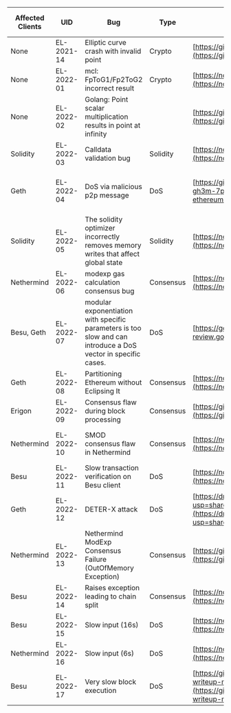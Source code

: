 | Affected Clients | UID        | Bug                                                                                                           | Type      | Links                                                                                                                                                                          | Reported   | Fixed Date | Published  | Severity | CVE            | Bounty Hunter                              | Bounty Points | Bounty Reward (USD)                 |
| ---------------- | ---------- | ------------------------------------------------------------------------------------------------------------- | --------- | ------------------------------------------------------------------------------------------------------------------------------------------------------------------------------ | ---------- | ---------- | ---------- | -------- | -------------- | ------------------------------------------ | ------------- | ----------------------------------- |
| None             | EL-2021-14 | Elliptic curve crash with invalid point                                                                       | Crypto    | [https://github.com/golang/go/issues/50974](https://github.com/golang/go/issues/50974)                                                                                         | 2021-12-19 | 2022-02-02 | 2023-05-03 | Low      | CVE-2022-23806 | Guido Vranken                              | 100           | 200                                 |
| None             | EL-2022-01 | mcl: FpToG1/Fp2ToG2 incorrect result                                                                          | Crypto    | [https://notes.ethereum.org/EqjqEMRRSjKEHVpzbd5HCg](https://notes.ethereum.org/EqjqEMRRSjKEHVpzbd5HCg)                                                                         | 2022-01-30 | 2022-01-30 | 2023-05-03 | Low      |                | Guido Vranken                              | 250           | 500                                 |
| None             | EL-2022-02 | Golang: Point scalar multiplication results in point at infinity                                              |           | [https://github.com/golang/go/issues/58647](https://github.com/golang/go/issues/58647)                                                                                         | 2022-02-22 | 2022-03-07 | 2023-05-03 | Low      | CVE-2023-24532 | Guido Vranken                              | 250           | 500                                 |
| Solidity         | EL-2022-03 | Calldata validation bug                                                                                       | Solidity  | [https://notes.ethereum.org/f4o4dzdLS2-re85X3c9Pvw](https://notes.ethereum.org/f4o4dzdLS2-re85X3c9Pvw)                                                                         | 2022-04-17 | 2022-04-17 | 2023-05-03 | Low      |                | John Toman                                 | 500           | 1000                                |
| Geth             | EL-2022-04 | DoS via malicious p2p message                                                                                 | DoS       | [https://github.com/ethereum/go-ethereum/security/advisories/GHSA-wjxw-gh3m-7pm5](https://github.com/ethereum/go-ethereum/security/advisories/GHSA-wjxw-gh3m-7pm5)             | 2022-05-01 | 2022-05-11 | 2023-05-03 | Low      | CVE-2022-29177 | nrv                                        |               | Donated to Medecins sans frontieres |
| Solidity         | EL-2022-05 | The solidity optimizer incorrectly removes memory writes that affect global state                             | Solidity  | [https://notes.ethereum.org/zOAIzbDeSvWXuCw7bnEocw](https://notes.ethereum.org/zOAIzbDeSvWXuCw7bnEocw)                                                                         | 2022-06-14 | 2022-06-20 | 2023-05-03 | Medium   |                | John Toman                                 | 5000          | 10000                               |
| Nethermind       | EL-2022-06 | modexp gas calculation consensus bug                                                                          | Consensus | [https://notes.ethereum.org/SMlCIdivQsCbMcyfORoLng](https://notes.ethereum.org/SMlCIdivQsCbMcyfORoLng)                                                                         | 2022-06-22 | 2022-06-30 | 2023-05-03 | Medium   |                | Alex Beregszaszi                           | 3500          | 0 (EF)                              |
| Besu, Geth       | EL-2022-07 | modular exponentiation with specific parameters is too slow and can introduce a DoS vector in specific cases. | DoS       | [https://go-review.googlesource.com/c/go/+/420897](https://go-review.googlesource.com/c/go/+/420897)                                                                           | 2022-07-04 | 2022-11-02 | 2023-05-03 | Medium   |                | Guido Vranken                              | 3250          | 7500                                |
| Geth             | EL-2022-08 | Partitioning Ethereum without Eclipsing It                                                                    | Consensus | [https://notes.ethereum.org/sBWuEgDzRei8XjVR48EzKg](https://notes.ethereum.org/sBWuEgDzRei8XjVR48EzKg)                                                                         | 2022-07-31 | 2022-08-31 | 2023-05-03 | Low      |                | Hwanjo Heo                                 | 1000          | 2000                                |
| Erigon           | EL-2022-09 | Consensus flaw during block processing                                                                        | Consensus | [https://github.com/advisories/GHSA-xw37-57qp-9mm4](https://github.com/advisories/GHSA-xw37-57qp-9mm4)                                                                         | 2022-08-23 | 2023-02-28 | 2023-05-03 | Medium   | CVE-2020-26265 | kismp123                                   | 5000          | 10000                               |
| Nethermind       | EL-2022-10 | SMOD consensus flaw in Nethermind                                                                             | Consensus | [https://notes.ethereum.org/lzl_2mBPTimS9PjkWZMW9w](https://notes.ethereum.org/lzl_2mBPTimS9PjkWZMW9w)                                                                         | 2022-09-01 | 2022-09-03 | 2023-05-03 | Medium   |                | PwningEth                                  | 5000          | 10000 (Donated to charity)          |
| Besu             | EL-2022-11 | Slow transaction verification on Besu client                                                                  | DoS       | [https://notes.ethereum.org/zSE44ueJS9-_G7lOzPalEQ](https://notes.ethereum.org/zSE44ueJS9-_G7lOzPalEQ)                                                                         | 2022-09-12 | 2022-09-14 | 2023-05-03 | Medium   |                | ChainSecurity                              | 2000          | 4000                                |
| Geth             | EL-2022-12 | DETER-X attack                                                                                                | DoS       | [https://drive.google.com/file/d/1nVt05wHMr8Ls2zsUg77lW0VqxcfudYWp/view?usp=share_link](https://drive.google.com/file/d/1nVt05wHMr8Ls2zsUg77lW0VqxcfudYWp/view?usp=share_link) | 2022-09-14 | 2022-12-31 | 2023-05-03 | Low      |                | Team Bob Conan                             | 1000          | 2000                                |
| Nethermind       | EL-2022-13 | Nethermind ModExp Consensus Failure (OutOfMemory Exception)                                                   | Consensus | [https://gist.github.com/pleasew8t/734fb76304bf8375b60cfc9b46cc9351](https://gist.github.com/pleasew8t/734fb76304bf8375b60cfc9b46cc9351)                                       | 2022-10-14 | 2022-10-17 | 2023-05-03 | Medium   |                | [https://iosiro.com/](https://iosiro.com/) | 5000          | 10000                               |
| Besu             | EL-2022-14 | Raises exception leading to chain split                                                                       | Consensus | [https://notes.ethereum.org/d6BISTgxSV-_xIeBuGrV9A](https://notes.ethereum.org/d6BISTgxSV-_xIeBuGrV9A)                                                                         | 2022-11-20 | 2022-10-31 | 2023-05-03 | Medium   |                | Guido Vranken                              | 5000          | 20000                               |
| Besu             | EL-2022-15 | Slow input (16s)                                                                                              | DoS       | [https://notes.ethereum.org/N9akOoR-Rn2Ad4P6S032Bg](https://notes.ethereum.org/N9akOoR-Rn2Ad4P6S032Bg)                                                                         | 2022-11-20 | 2022-11-23 | 2023-05-03 | Medium   |                | Guido Vranken                              | 2000          | 4000                                |
| Nethermind       | EL-2022-16 | Slow input (6s)                                                                                               | DoS       | [https://notes.ethereum.org/gdNfvyntQbu5rU6D97yMQg](https://notes.ethereum.org/gdNfvyntQbu5rU6D97yMQg)                                                                         | 2022-11-28 | 2022-12-01 | 2023-05-03 | Low      |                | Guido Vranken                              | 500           | 1000                                |
| Besu             | EL-2022-17 | Very slow block execution                                                                                     | DoS       | [https://gist.github.com/holiman/213cc1a59971279bc984e2957c089af2#file-writeup-md](https://gist.github.com/holiman/213cc1a59971279bc984e2957c089af2#file-writeup-md)           | 2022-11-30 | 2022-12-01 | 2023-05-03 | Medium   |                | Martin Swende                              | 2000          | 0 (EF)                              |

